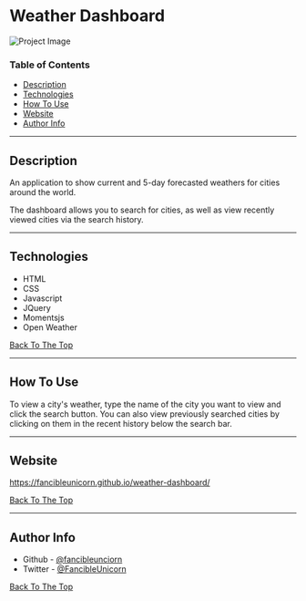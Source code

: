 # Weather Dashboard

![Project Image](/assets/projectimage.jpg)

### Table of Contents
- [Description](#description)
- [Technologies](#technologies)
- [How To Use](#how-to-use)
- [Website](#website)
- [Author Info](#author-info)

---

## Description

An application to show current and 5-day forecasted weathers for cities around the world.

The dashboard allows you to search for cities, as well as view recently viewed cities via the search history.

---

## Technologies

- HTML
- CSS
- Javascript
- JQuery
- Momentsjs
- Open Weather


[Back To The Top](#weather-dashboard)

---

## How To Use

To view a city's weather, type the name of the city you want to view and click the search button.  You can also view previously searched cities by clicking on them in the recent history below the search bar.

---

## Website

https://fancibleunicorn.github.io/weather-dashboard/

[Back To The Top](#weather-dashboard)

---

## Author Info

- Github -  [@fancibleunciorn](https://github.com/fancibleunicorn)
- Twitter - [@FancibleUnicorn](https://twitter.com/FancibleUnicorn)

[Back To The Top](#weather-dashboard)
